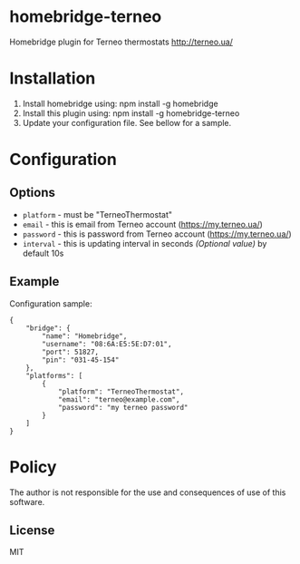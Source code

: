 # homebridge-terneo
Homebridge plugin for Terneo thermostats http://terneo.ua/

# Installation

1. Install homebridge using: npm install -g homebridge
2. Install this plugin using: npm install -g homebridge-terneo
3. Update your configuration file. See bellow for a sample.

# Configuration

## Options

- `platform` - must be "TerneoThermostat"
- `email` - this is email from Terneo account (https://my.terneo.ua/)
- `password` - this is password from Terneo account (https://my.terneo.ua/)
- `interval` - this is updating interval in seconds *(Optional value)* by default 10s

## Example

Configuration sample:

 ```
 {
     "bridge": {
         "name": "Homebridge",
         "username": "08:6A:E5:5E:D7:01",
         "port": 51827,
         "pin": "031-45-154"
     },
     "platforms": [
         {
             "platform": "TerneoThermostat",
             "email": "terneo@example.com",
             "password": "my terneo password"
         }
     ]
 }
```

# Policy

The author is not responsible for the use and consequences of use of this software.

License
----

MIT
